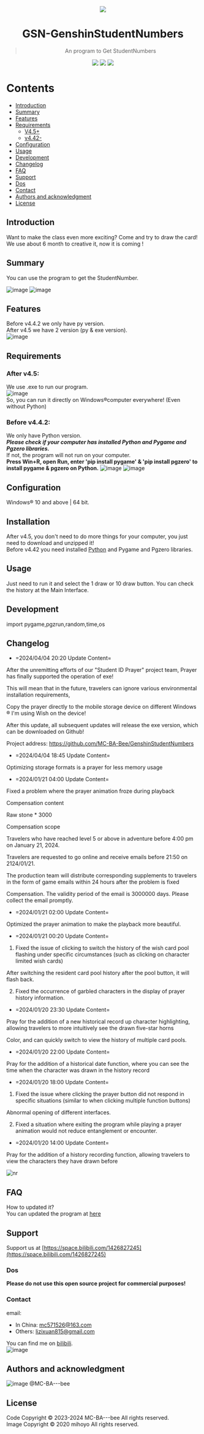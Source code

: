 <p align="center">
  <img src="https://github.com/MC-BA-Bee/GSN-GenshinStudentNumbers/assets/130174773/c19ef2cf-de4a-45cb-9ab6-bfe44d40ffeb" />
</p>


<h1 align="center">
GSN-GenshinStudentNumbers
</h1>

> <p align="center"> An program to Get StudentNumbers </p>

<p align="center">
  <img src="https://img.shields.io/badge/Language-Python-blue" />
  <img src="https://img.shields.io/github/stars/MC-BA-bee/GSN-GenshinStudentNumbers.svg" />
  <img src="https://img.shields.io/github/forks/MC-BA-bee/GSN-GenshinStudentNumbers.svg" />
</p>

# Contents

- [Introduction](#introduction)
- [Summary](#summary)
- [Features](#features)
- [Requirements](#requirements)
	- [V4.5+](#after-v45)
	- [v4.42-](#before-v442)
- [Configuration](#configuration)
- [Usage](#Usage)
- [Development](#Development)
- [Changelog](#Changelog)
- [FAQ](#FAQ)
- [Support](#Support)
- [Dos](#Dos)
- [Contact](#Contact)
- [Authors and acknowledgment](#authors-and-acknowledgment)
- [License](#License)
## Introduction
Want to make the class even more exciting? Come and try to draw the card!  
We use about 6 month to creative it, now it is coming !  

## Summary
You can use the program to get the StudentNumber.

![image](https://github.com/MC-BA-Bee/GSN-GenshinStudentNumbers/assets/130174773/05d2c9bf-4578-48ff-bcaf-e4b4d04c56cd)
![image](https://github.com/MC-BA-Bee/GSN-GenshinStudentNumbers/assets/130174773/c6a29dce-1747-49f7-98c4-d76a816b63f1)

## Features
Before v4.4.2 we only have py version.  
After v4.5 we have 2 version (py & exe version).  
![image](https://github.com/MC-BA-Bee/GSN-GenshinStudentNumbers/assets/130174773/b1b3cb48-4f16-4442-af06-0bc1e15d150c)

## Requirements
### After v4.5:
We use .exe to run our program.   
![image](https://github.com/MC-BA-Bee/GSN-GenshinStudentNumbers/assets/130174773/857189db-2ee0-40de-bfe0-bddb1cbf4976)  
So, you can run it directly on Windows®computer everywhere! (Even without Python)

### Before v4.4.2:
We only have Python version.  
***Please check if your computer has installed Python and Pygame and Pgzero libraries.***   
If not, the program will not run on your computer.  
**Press Win+R, open Run, enter 'pip install pygame' & 'pip install pgzero' to install pygame & pgzero on Python.**
![image](https://github.com/MC-BA-Bee/GSN-GenshinStudentNumbers/assets/130174773/6357142a-41a5-4c13-b8c0-6aa8eb9a03ef)
![image](https://github.com/MC-BA-Bee/GSN-GenshinStudentNumbers/assets/130174773/d8b9e4f3-adb7-4c2c-948a-12123c6d31f0)

## Configuration
Windows® 10 and above | 64 bit.

## Installation
After v4.5, you don't need to do more things for your computer, you just need to download and unzipped it!  
Before v4.42 you need installed [Python](python.org) and Pygame and Pgzero libraries.

## Usage
Just need to run it and select the 1 draw or 10 draw button.
You can check the history at the Main Interface.

## Development
import pygame,pgzrun,random,time,os

## Changelog

- =2024/04/04 20:20 Update Content=

After the unremitting efforts of our "Student ID Prayer" project team, Prayer has finally supported the operation of exe!

This will mean that in the future, travelers can ignore various environmental installation requirements,

Copy the prayer directly to the mobile storage device on different Windows ® I'm using Wish on the device!

After this update, all subsequent updates will release the exe version, which can be downloaded on Github!

Project address: https://github.com/MC-BA-Bee/GenshinStudentNumbers



- =2024/04/04 18:45 Update Content=

Optimizing storage formats is a prayer for less memory usage



- =2024/01/21 04:00 Update Content=

Fixed a problem where the prayer animation froze during playback



Compensation content

Raw stone * 3000



Compensation scope

Travelers who have reached level 5 or above in adventure before 4:00 pm on January 21, 2024.

Travelers are requested to go online and receive emails before 21:50 on 2124/01/21.

The production team will distribute corresponding supplements to travelers in the form of game emails within 24 hours after the problem is fixed

Compensation. The validity period of the email is 3000000 days. Please collect the email promptly.



- =2024/01/21 02:00 Update Content=

Optimized the prayer animation to make the playback more beautiful.



- =2024/01/21 00:20 Update Content=

1. Fixed the issue of clicking to switch the history of the wish card pool flashing under specific circumstances (such as clicking on character limited wish cards)

After switching the resident card pool history after the pool button, it will flash back.

2. Fixed the occurrence of garbled characters in the display of prayer history information.



- =2024/01/20 23:30 Update Content=

Pray for the addition of a new historical record up character highlighting, allowing travelers to more intuitively see the drawn five-star horns

Color, and can quickly switch to view the history of multiple card pools.



- =2024/01/20 22:00 Update Content=

Pray for the addition of a historical date function, where you can see the time when the character was drawn in the history record



- =2024/01/20 18:00 Update Content=

1. Fixed the issue where clicking the prayer button did not respond in specific situations (similar to when clicking multiple function buttons)

Abnormal opening of different interfaces.

2. Fixed a situation where exiting the program while playing a prayer animation would not reduce entanglement or encounter.



- =2024/01/20 14:00 Update Content=

Pray for the addition of a history recording function, allowing travelers to view the characters they have drawn before

![nr](https://github.com/MC-BA-Bee/GSN-GenshinStudentNumbers/assets/130174773/a7b89589-6b20-4522-a6b6-7d73dd4f59c9)

## FAQ
How to updated it?  
You can updated the program at [here](https://github.com/MC-BA-Bee/GSN-GenshinStudentNumbers/releases)

## Support
Support us at [https://space.bilibili.com/1426827245](https://space.bilibili.com/1426827245)

### Dos
****Please do not use this open source project for commercial purposes!****

### Contact
email:  
- In China: mc571526@163.com  
- Others: lizixuan815@gmail.com

You can find me on [bilibili](https://space.bilibili.com/1426827245).  
![image](https://github.com/MC-BA-Bee/GSN-GenshinStudentNumbers/assets/130174773/d99fc594-cc35-4acd-986e-46d6d2a5de12)

## Authors and acknowledgment
![image](https://github.com/MC-BA-Bee/GSN-GenshinStudentNumbers/assets/130174773/90c6e7e5-0b8d-4df3-b940-2cce1e66b741)
@MC-BA---bee 

## License 
Code Copyright © 2023-2024 MC-BA---bee All rights reserved.  
Image Copyright © 2020 mihoyo All rights reserved.  
